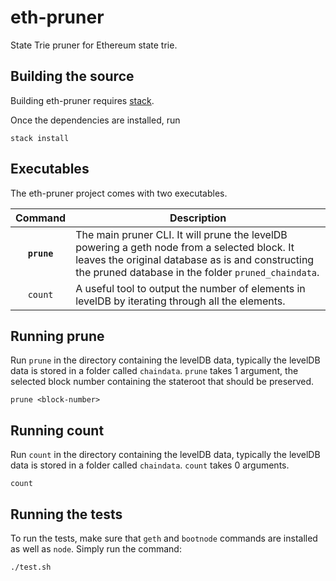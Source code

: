 # eth-pruner
State Trie pruner for Ethereum state trie.

## Building the source

Building eth-pruner requires [stack](https://docs.haskellstack.org/en/stable/README/).

Once the dependencies are installed, run

    stack install

## Executables

The eth-pruner project comes with two executables.

| Command    | Description |
|:----------:|-------------|
| **`prune`** | The main pruner CLI. It will prune the levelDB powering a geth node from a selected block. It leaves the original database as is and constructing the pruned database in the folder `pruned_chaindata`.|
| `count` | A useful tool to output the number of elements in levelDB by iterating through all the elements.|

## Running prune

Run `prune` in the directory containing the levelDB data, typically the levelDB data is stored in a folder called `chaindata`. `prune` takes 1 argument, the selected block number containing the stateroot that should be preserved.

```
prune <block-number>
```

## Running count

Run `count` in the directory containing the levelDB data, typically the levelDB data is stored in a folder called `chaindata`. `count` takes 0 arguments.

```
count
```

## Running the tests

To run the tests, make sure that `geth` and `bootnode` commands are installed as well as `node`. Simply run the command:

```
./test.sh
```
